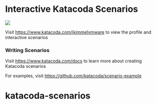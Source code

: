# Interactive Katacoda Scenarios

[![](http://shields.katacoda.com/katacoda/jkimmelvmware/count.svg)](https://www.katacoda.com/jkimmelvmware "Get your profile on Katacoda.com")

Visit https://www.katacoda.com/jkimmelvmware to view the profile and interactive scenarios

### Writing Scenarios
Visit https://www.katacoda.com/docs to learn more about creating Katacoda scenarios

For examples, visit https://github.com/katacoda/scenario-example
# katacoda-scenarios
